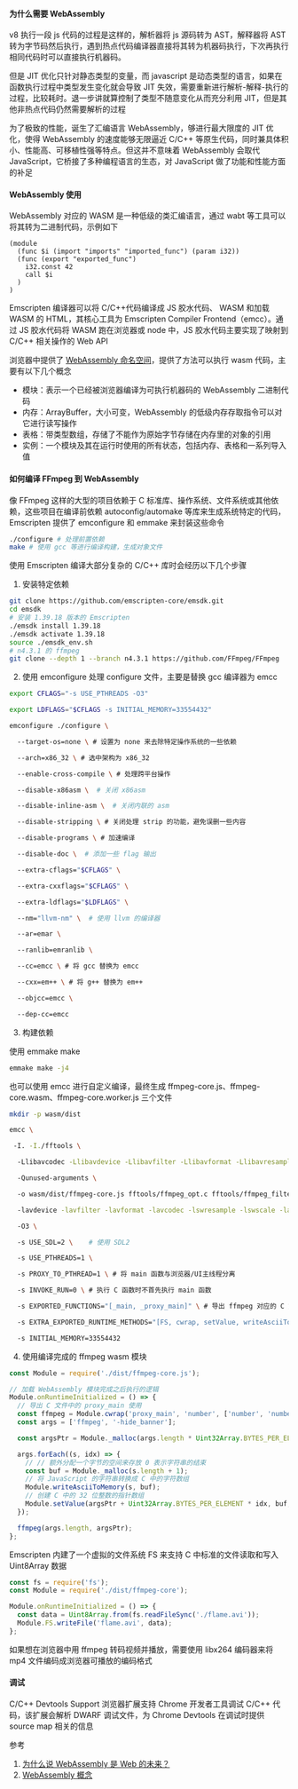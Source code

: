 #### 为什么需要 WebAssembly

v8 执行一段 js 代码的过程是这样的，解析器将 js 源码转为 AST，解释器将 AST 转为字节码然后执行，遇到热点代码编译器直接将其转为机器码执行，下次再执行相同代码时可以直接执行机器码。

但是 JIT 优化只针对静态类型的变量，而 javascript 是动态类型的语言，如果在函数执行过程中类型发生变化就会导致 JIT 失效，需要重新进行解析-解释-执行的过程，比较耗时。退一步讲就算控制了类型不随意变化从而充分利用 JIT，但是其他非热点代码仍然需要解析的过程

为了极致的性能，诞生了汇编语言 WebAssembly，够进行最大限度的 JIT 优化，使得 WebAssembly 的速度能够无限逼近 C/C++ 等原生代码，同时兼具体积小、性能高、可移植性强等特点。但这并不意味着 WebAssembly 会取代 JavaScript，它桥接了多种编程语言的生态，对 JavaScript 做了功能和性能方面的补足

#### WebAssembly 使用

WebAssembly 对应的 WASM 是一种低级的类汇编语言，通过 wabt 等工具可以将其转为二进制代码，示例如下

```wasm
(module
  (func $i (import "imports" "imported_func") (param i32))
  (func (export "exported_func")
    i32.const 42
    call $i
  )
)
```

Emscripten 编译器可以将 C/C++代码编译成 JS 胶水代码、 WASM 和加载 WASM 的 HTML，其核心工具为 Emscripten Compiler Frontend（emcc）。通过 JS 胶水代码将 WASM 跑在浏览器或 node 中，JS 胶水代码主要实现了映射到 C/C++ 相关操作的 Web API

浏览器中提供了 [WebAssembly 命名空间](https://developer.mozilla.org/zh-CN/docs/WebAssembly/JavaScript_interface)，提供了方法可以执行 wasm 代码，主要有以下几个概念

- 模块：表示一个已经被浏览器编译为可执行机器码的 WebAssembly 二进制代码
- 内存：ArrayBuffer，大小可变，WebAssembly 的低级内存存取指令可以对它进行读写操作
- 表格：带类型数组，存储了不能作为原始字节存储在内存里的对象的引用
- 实例：一个模块及其在运行时使用的所有状态，包括内存、表格和一系列导入值

#### 如何编译 FFmpeg 到 WebAssembly

像 FFmpeg 这样的大型的项目依赖于 C 标准库、操作系统、文件系统或其他依赖，这些项目在编译前依赖 autoconfig/automake 等库来生成系统特定的代码，Emscripten 提供了 emconfigure 和 emmake 来封装这些命令

```bash
./configure # 处理前置依赖
make # 使用 gcc 等进行编译构建，生成对象文件
```

使用 Emscripten 编译大部分复杂的 C/C++ 库时会经历以下几个步骤

1. 安装特定依赖

```bash
git clone https://github.com/emscripten-core/emsdk.git
cd emsdk
# 安装 1.39.18 版本的 Emscripten
./emsdk install 1.39.18
./emsdk activate 1.39.18
source ./emsdk_env.sh
# n4.3.1 的 ffmpeg
git clone --depth 1 --branch n4.3.1 https://github.com/FFmpeg/FFmpeg
```

2. 使用 emconfigure 处理 configure 文件，主要是替换 gcc 编译器为 emcc

```bash
export CFLAGS="-s USE_PTHREADS -O3"

export LDFLAGS="$CFLAGS -s INITIAL_MEMORY=33554432"

emconfigure ./configure \

  --target-os=none \ # 设置为 none 来去除特定操作系统的一些依赖

  --arch=x86_32 \ # 选中架构为 x86_32

  --enable-cross-compile \ # 处理跨平台操作

  --disable-x86asm \  # 关闭 x86asm

  --disable-inline-asm \  # 关闭内联的 asm

  --disable-stripping \ # 关闭处理 strip 的功能，避免误删一些内容

  --disable-programs \ # 加速编译

  --disable-doc \  # 添加一些 flag 输出

  --extra-cflags="$CFLAGS" \

  --extra-cxxflags="$CFLAGS" \

  --extra-ldflags="$LDFLAGS" \

  --nm="llvm-nm" \  # 使用 llvm 的编译器

  --ar=emar \

  --ranlib=emranlib \

  --cc=emcc \ # 将 gcc 替换为 emcc

  --cxx=em++ \ # 将 g++ 替换为 em++

  --objcc=emcc \

  --dep-cc=emcc
```

3.  构建依赖

使用 emmake make

```bash
emmake make -j4
```

也可以使用 emcc 进行自定义编译，最终生成 ffmpeg-core.js、ffmpeg-core.wasm、ffmpeg-core.worker.js 三个文件

```bash
mkdir -p wasm/dist

emcc \

 -I. -I./fftools \

  -Llibavcodec -Llibavdevice -Llibavfilter -Llibavformat -Llibavresample -Llibavutil -Llibpostproc -Llibswscale -Llibswresample \

  -Qunused-arguments \

  -o wasm/dist/ffmpeg-core.js fftools/ffmpeg_opt.c fftools/ffmpeg_filter.c fftools/ffmpeg_hw.c fftools/cmdutils.c fftools/ffmpeg.c \

  -lavdevice -lavfilter -lavformat -lavcodec -lswresample -lswscale -lavutil -lm \

  -O3 \

  -s USE_SDL=2 \    # 使用 SDL2

  -s USE_PTHREADS=1 \

  -s PROXY_TO_PTHREAD=1 \ # 将 main 函数与浏览器/UI主线程分离

  -s INVOKE_RUN=0 \ # 执行 C 函数时不首先执行 main 函数

  -s EXPORTED_FUNCTIONS="[_main, _proxy_main]" \ # 导出 ffmpeg 对应的 C 文件里的 main 函数

  -s EXTRA_EXPORTED_RUNTIME_METHODS="[FS, cwrap, setValue, writeAsciiToMemory]" \ # 导出一些 runtime 的辅助函数

  -s INITIAL_MEMORY=33554432
```

4. 使用编译完成的 ffmpeg wasm 模块

```js
const Module = require('./dist/ffmpeg-core.js');

// 加载 WebAssembly 模块完成之后执行的逻辑
Module.onRuntimeInitialized = () => {
  // 导出 C 文件中的 proxy_main 使用
  const ffmpeg = Module.cwrap('proxy_main', 'number', ['number', 'number']);
  const args = ['ffmpeg', '-hide_banner'];

  const argsPtr = Module._malloc(args.length * Uint32Array.BYTES_PER_ELEMENT);

  args.forEach((s, idx) => {
    // // 额外分配一个字节的空间来存放 0 表示字符串的结束
    const buf = Module._malloc(s.length + 1);
    // 将 JavaScript 的字符串转换成 C 中的字符数组
    Module.writeAsciiToMemory(s, buf);
    // 创建 C 中的 32 位整数的指针数组
    Module.setValue(argsPtr + Uint32Array.BYTES_PER_ELEMENT * idx, buf, 'i32');
  });

  ffmpeg(args.length, argsPtr);
};
```

Emscripten 内建了一个虚拟的文件系统 FS 来支持 C 中标准的文件读取和写入 Uint8Array 数据

```js
const fs = require('fs');
const Module = require('./dist/ffmpeg-core');

Module.onRuntimeInitialized = () => {
  const data = Uint8Array.from(fs.readFileSync('./flame.avi'));
  Module.FS.writeFile('flame.avi', data);
};
```

如果想在浏览器中用 ffmpeg 转码视频并播放，需要使用 libx264 编码器来将 mp4 文件编码成浏览器可播放的编码格式

#### 调试

C/C++ Devtools Support 浏览器扩展支持 Chrome 开发者工具调试 C/C++ 代码，该扩展会解析 DWARF 调试文件，为 Chrome Devtools 在调试时提供 source map 相关的信息

参考

1. [为什么说 WebAssembly 是 Web 的未来？](https://juejin.cn/post/7056612950412361741)
2. [WebAssembly 概念](https://developer.mozilla.org/zh-CN/docs/WebAssembly/Concepts)

